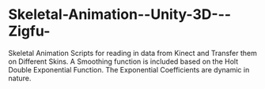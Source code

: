 Skeletal-Animation--Unity-3D---Zigfu-
=====================================

Skeletal Animation Scripts for reading in data from Kinect and Transfer them on Different Skins. A Smoothing function is included based on the Holt Double Exponential Function. The Exponential Coefficients are dynamic in nature.

